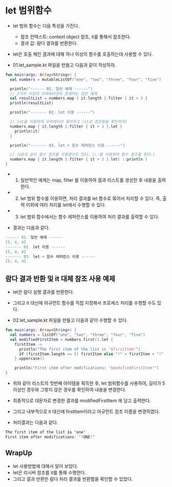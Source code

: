 # let 범위함수 

- let 범위 함수는 다음 특성을 가진다. 
  - 참조 컨텍스트: context object 참조, it를 통해서 참조한다. 
  - 결과 값: 람다 결과를 반환한다. 

- let은 호출 체인 결과에 대해 하나 이상의 함수를 호출하는데 사용할 수 있다. 
- 01.let_sample.kt 파일을 만들고 다음과 같이 작성하자. 

```kt
fun main(args: Array<String>) {
  val numbers = mutableListOf("one", "two", "three", "four", "five")

  println("------ 01. 일반 예제 ------")
  // 2가지 이상의 오퍼레이션이 존재하는 일반 예제
  val resultList = numbers.map { it.length }.filter { it > 3 }
  println(resultList)

  println("------- 02. let 이용 ------")

  // let을 이용하여 오퍼레이션 묶어주기 (it로 참조함을 확인하자)
  numbers.map { it.length }.filter { it > 3 }.let {
    println(it)
  }

  println("------- 03. let + 함수 레퍼런스 이용 ------")

  // 다음과 같이 함수 참조를 이용할수도 있다. (::를 이용하여 함수 참조흘 한다.)
  numbers.map { it.length }.filter { it > 3 }.let( ::println )
}
```

- 01. 일반적인 예제는 map, filter 를 이용하여 결과 리스트를 생성한 후 내용을 출력한다. 
- 02. let 범위 함수를 이용하면, 처리 결과를 let 함수로 묶어서 처리할 수 있다. 즉, 출력 이외에 여러 처리를 let에서 수행할 수 있다. 
- 03. let 범위 함수에서는 함수 레퍼런스를 이용하여 처리 결과를 출력할 수 있다. 

- 결과는 다음과 같다. 

```kt
------ 01. 일반 예제 ------
[5, 4, 4]
------- 02. let 이용 ------
[5, 4, 4]
------- 03. let + 함수 레퍼런스 이용 ------
[5, 4, 4]
```

## 람다 결과 반환 및 it 대체 참조 사용 예제

- let은 람다 실행 결과를 반환한다. 
- 그리고 it 대신에 아규먼트 함수를 직접 지정해서 프로세스 처리를 수행할 수도 있다. 

- 02.let_sample.kt 파일을 만들고 다음과 같이 수행할 수 있다. 

```kt
fun main(args: Array<String>) {
  val numbers = listOf("one", "two", "three", "four", "five")
  val modifiedFirstItem = numbers.first().let {
    firstItem ->
      println("The first item of the list is '$firstItem'")
      if (firstItem.length >= 5) firstItem else "!" + firstItem + "!"
    }.uppercase()

    println("First item after modifications: '$modifiedFirstItem'")
}
```

- 위와 같이 리스트의 첫번째 아이템을 획득한 후, let 범위함수를 사용하여, 길이가 5 이상인 경우와 그렇지 않은 경우를 확인하여 내용을 변경한다. 
- 최종적으로 대문자로 변경한 결과를 modifiedFirstItem 에 담고 출력한다. 
- 그리고 내부적으로 it 대신에 firstItem이라고 아규먼트 참조 이름을 변경하였다. 

- 처리결과는 다음과 같다. 

```kt
The first item of the list is 'one'
First item after modifications: '!ONE!'
```

## WrapUp

- let 사용방법에 대해서 알아 보았다. 
- let은 리시버 참조를 it를 통해 수행한다. 
- 그리고 결과 반환은 람다 처리 결과를 반환함을 확인할 수 있었다. 

